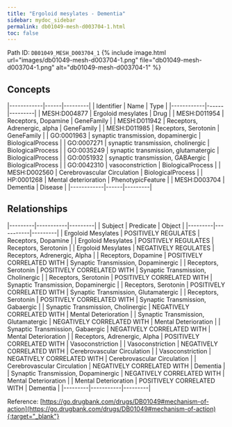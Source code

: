 ```yaml
---
title: "Ergoloid mesylates - Dementia"
sidebar: mydoc_sidebar
permalink: db01049-mesh-d003704-1.html
toc: false 
---
```



Path ID: `DB01049_MESH_D003704_1`
{% include image.html url="images/db01049-mesh-d003704-1.png" file="db01049-mesh-d003704-1.png" alt="db01049-mesh-d003704-1" %}

## Concepts

|------------|------|---------|
| Identifier | Name | Type    |
|------------|------|---------|
| MESH:D004877 | Ergoloid mesylates | Drug |
| MESH:D011954 | Receptors, Dopamine | GeneFamily |
| MESH:D011942 | Receptors, Adrenergic, alpha | GeneFamily |
| MESH:D011985 | Receptors, Serotonin | GeneFamily |
| GO:0001963 | synaptic transmission, dopaminergic | BiologicalProcess |
| GO:0007271 | synaptic transmission, cholinergic | BiologicalProcess |
| GO:0035249 | synaptic transmission, glutamatergic | BiologicalProcess |
| GO:0051932 | synaptic transmission, GABAergic | BiologicalProcess |
| GO:0042310 | vasoconstriction | BiologicalProcess |
| MESH:D002560 | Cerebrovascular Circulation | BiologicalProcess |
| HP:0001268 | Mental deterioration | PhenotypicFeature |
| MESH:D003704 | Dementia | Disease |
|------------|------|---------|

## Relationships

|---------|-----------|---------|
| Subject | Predicate | Object  |
|---------|-----------|---------|
| Ergoloid Mesylates | POSITIVELY REGULATES | Receptors, Dopamine |
| Ergoloid Mesylates | POSITIVELY REGULATES | Receptors, Serotonin |
| Ergoloid Mesylates | NEGATIVELY REGULATES | Receptors, Adrenergic, Alpha |
| Receptors, Dopamine | POSITIVELY CORRELATED WITH | Synaptic Transmission, Dopaminergic |
| Receptors, Serotonin | POSITIVELY CORRELATED WITH | Synaptic Transmission, Cholinergic |
| Receptors, Serotonin | POSITIVELY CORRELATED WITH | Synaptic Transmission, Dopaminergic |
| Receptors, Serotonin | POSITIVELY CORRELATED WITH | Synaptic Transmission, Glutamatergic |
| Receptors, Serotonin | POSITIVELY CORRELATED WITH | Synaptic Transmission, Gabaergic |
| Synaptic Transmission, Cholinergic | NEGATIVELY CORRELATED WITH | Mental Deterioration |
| Synaptic Transmission, Glutamatergic | NEGATIVELY CORRELATED WITH | Mental Deterioration |
| Synaptic Transmission, Gabaergic | NEGATIVELY CORRELATED WITH | Mental Deterioration |
| Receptors, Adrenergic, Alpha | POSITIVELY CORRELATED WITH | Vasoconstriction |
| Vasoconstriction | NEGATIVELY CORRELATED WITH | Cerebrovascular Circulation |
| Vasoconstriction | NEGATIVELY CORRELATED WITH | Cerebrovascular Circulation |
| Cerebrovascular Circulation | NEGATIVELY CORRELATED WITH | Dementia |
| Synaptic Transmission, Dopaminergic | NEGATIVELY CORRELATED WITH | Mental Deterioration |
| Mental Deterioration | POSITIVELY CORRELATED WITH | Dementia |
|---------|-----------|---------|

Reference: [https://go.drugbank.com/drugs/DB01049#mechanism-of-action](https://go.drugbank.com/drugs/DB01049#mechanism-of-action){:target="_blank"}